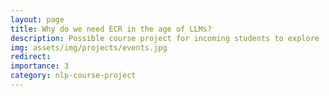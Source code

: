 ```yaml
---
layout: page
title: Why do we need ECR in the age of LLMs?
description: Possible course project for incoming students to explore
img: assets/img/projects/events.jpg
redirect:
importance: 3
category: nlp-course-project
---
```

